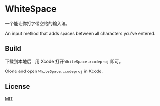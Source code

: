 #  WhiteSpace

一个能让你打字带空格的输入法。

An input method that adds spaces between all characters you've entered.

## Build

下载到本地后，用 Xcode 打开 `WhiteSpace.xcodeproj` 即可。

Clone and open `WhiteSpace.xcodeproj` in Xcode.

## License

[MIT](./LICENSE)
